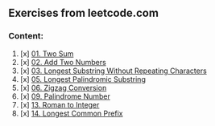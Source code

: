 ## Exercises from leetcode.com

### Content:
1. [x] [01. Two Sum](descriptions/problem0001.md)
2. [x] [02. Add Two Numbers](descriptions/problem0002.md)
3. [x] [03. Longest Substring Without Repeating Characters](descriptions/problem0003.md)
4. [x] [05. Longest Palindromic Substring](descriptions/problem0005.md)
5. [x] [06. Zigzag Conversion](descriptions/problem0006.md)
6. [x] [09. Palindrome Number](descriptions/problem0009.md)
7. [x] [13. Roman to Integer](descriptions/problem0013.md)
8. [x] [14. Longest Common Prefix](descriptions/problem0014.md)